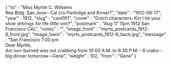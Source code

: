 {
  "to" : "Miss Myrtle C. Williams<br> Rea Bldg. San Jose--Cal c/o Partirdge and Kirner?",
  "date" : "1912-08-17",
  "year" : 1912,
  "slug" : "card101",
  "cover" : "Dutch characters: Kin I tie your shoe shtrings for life little von?",
  "postmark" : "Aug 17 11pm 1912 San Francisco CAL",
  "notes" : "",
  "image_front" : "myrts_postcards_1912-6_front.jpg",
  "image_back" : "myrts_postcards_1912-6_back.jpg",
  "message" : "San Francisco 7:00 pm<br>Dear Myrtle,<br>Am sun-burned was out crabbing from 10:00 A.M. to 6:30 P.M.--9 crabs--big dinner tomorrow--Gene",
  "weight" : 102,
  "from" : "Gene"
}
